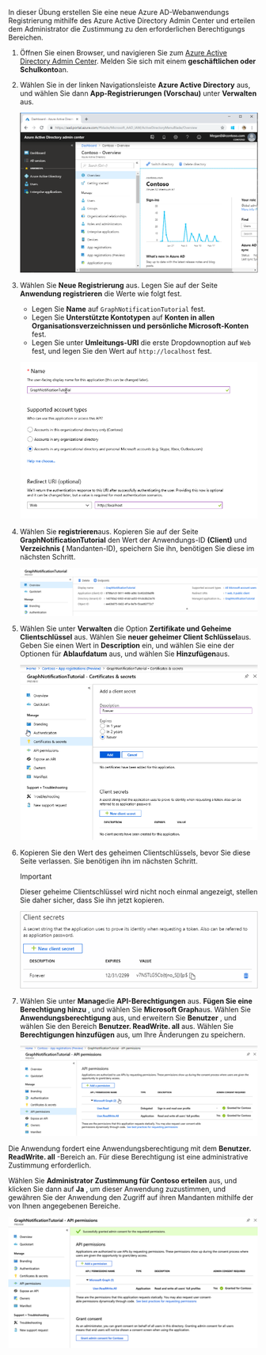 <!-- markdownlint-disable MD002 MD041 -->

In dieser Übung erstellen Sie eine neue Azure AD-Webanwendungs Registrierung mithilfe des Azure Active Directory Admin Center und erteilen dem Administrator die Zustimmung zu den erforderlichen Berechtigungs Bereichen.

1. Öffnen Sie einen Browser, und navigieren Sie zum [Azure Active Directory Admin Center](https://portal.azure.com). Melden Sie sich mit einem **geschäftlichen oder Schulkonto**an.

1. Wählen Sie in der linken Navigationsleiste **Azure Active Directory** aus, und wählen Sie dann **App-Registrierungen (Vorschau)** unter **Verwalten** aus.

    ![Ein Screenshot der APP-Registrierungen ](./images/01.png)

1. Wählen Sie **Neue Registrierung** aus. Legen Sie auf der Seite **Anwendung registrieren** die Werte wie folgt fest.

    - Legen Sie **Name** auf `GraphNotificationTutorial` fest.
    - Legen Sie **Unterstützte Kontotypen** auf **Konten in allen Organisationsverzeichnissen und persönliche Microsoft-Konten** fest.
    - Legen Sie unter **Umleitungs-URI** die erste Dropdownoption auf `Web` fest, und legen Sie den Wert auf `http://localhost` fest.

    ![Screenshot der Seite "Anwendung registrieren"](./images/02.png)

1. Wählen Sie **registrieren**aus. Kopieren Sie auf der Seite **GraphNotificationTutorial** den Wert der Anwendungs-ID **(Client)** und **Verzeichnis (** Mandanten-ID), speichern Sie ihn, benötigen Sie diese im nächsten Schritt.

    ![Ein Screenshot der Anwendungs-ID der neuen App-Registrierung](./images/03.png)

1. Wählen Sie unter **Verwalten** die Option **Zertifikate und Geheime Clientschlüssel** aus. Wählen Sie **neuer geheimer Client Schlüssel**aus. Geben Sie einen Wert in **Description** ein, und wählen Sie eine der Optionen für **Ablaufdatum** aus, und wählen Sie **Hinzufügen**aus.

    ![Screenshot des Dialogfelds zum Hinzufügen eines geheimen Client Schlüssels](./images/04.png)

1. Kopieren Sie den Wert des geheimen Clientschlüssels, bevor Sie diese Seite verlassen. Sie benötigen ihn im nächsten Schritt.

    > [!IMPORTANT]
    > Dieser geheime Clientschlüssel wird nicht noch einmal angezeigt, stellen Sie daher sicher, dass Sie ihn jetzt kopieren.

    ![Screenshot des neu hinzugefügten geheimen Client Schlüssels](./images/05.png)

1. Wählen Sie unter **Manage**die **API-Berechtigungen** aus. **Fügen Sie eine Berechtigung hinzu** , und wählen Sie **Microsoft Graph**aus. Wählen Sie **Anwendungsberechtigung** aus, und erweitern Sie **Benutzer** , und wählen Sie den Bereich **Benutzer. ReadWrite. all** aus. Wählen Sie **Berechtigungen hinzufügen** aus, um Ihre Änderungen zu speichern.

    ![Screenshot des neu hinzugefügten geheimen Client Schlüssels](./images/06.png)

Die Anwendung fordert eine Anwendungsberechtigung mit dem **Benutzer. ReadWrite. all** -Bereich an. Für diese Berechtigung ist eine administrative Zustimmung erforderlich.

Wählen Sie **Administrator Zustimmung für Contoso erteilen** aus, und klicken Sie dann auf **Ja** , um dieser Anwendung zuzustimmen, und gewähren Sie der Anwendung den Zugriff auf ihren Mandanten mithilfe der von Ihnen angegebenen Bereiche.

![Screenshot der Anmeldung](./images/07.png)
